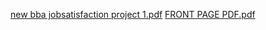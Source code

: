 [new bba jobsatisfaction project 1.pdf](https://github.com/Kittyboo18/N/files/12712582/new.bba.jobsatisfaction.project.1.pdf)
[FRONT PAGE PDF.pdf](https://github.com/Kittyboo18/N/files/12714798/FRONT.PAGE.PDF.pdf)

